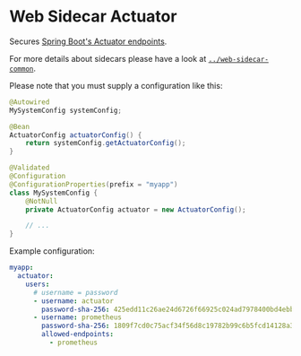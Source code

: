 # Web Sidecar Actuator

Secures [Spring Boot's Actuator endpoints](https://docs.spring.io/spring-boot/reference/actuator/endpoints.html).

For more details about sidecars please have a look at [``../web-sidecar-common``](../web-sidecar-common).

Please note that you must supply a configuration like this:
```java
@Autowired
MySystemConfig systemConfig;

@Bean
ActuatorConfig actuatorConfig() {
    return systemConfig.getActuatorConfig();
}

@Validated
@Configuration
@ConfigurationProperties(prefix = "myapp")
class MySystemConfig {
    @NotNull
    private ActuatorConfig actuator = new ActuatorConfig();

    // ...
}
```

Example configuration:
```yml
myapp:
  actuator:
    users:
      # username = password
      - username: actuator
        password-sha-256: 425edd11c26ae24d6726f66925c024ad7978400bd4ebb10bc943854ab93b3778
      - username: prometheus
        password-sha-256: 1809f7cd0c75acf34f56d8c19782b99c6b5fcd14128a3cc79aca38a4f94af3ff
        allowed-endpoints:
          - prometheus
```
